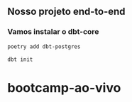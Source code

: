 ## Nosso projeto end-to-end

### Vamos instalar o dbt-core

```bash
poetry add dbt-postgres
```

```bash
dbt init
```

# bootcamp-ao-vivo
